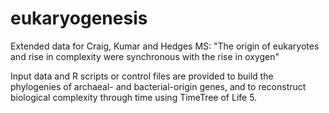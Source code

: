 # eukaryogenesis
Extended data for Craig, Kumar and Hedges MS: "The origin of eukaryotes and rise in complexity were synchronous with the rise in oxygen"


Input data and R scripts or control files are provided to build the phylogenies of archaeal- and bacterial-origin genes, and to reconstruct biological complexity through time using TimeTree of Life 5.
